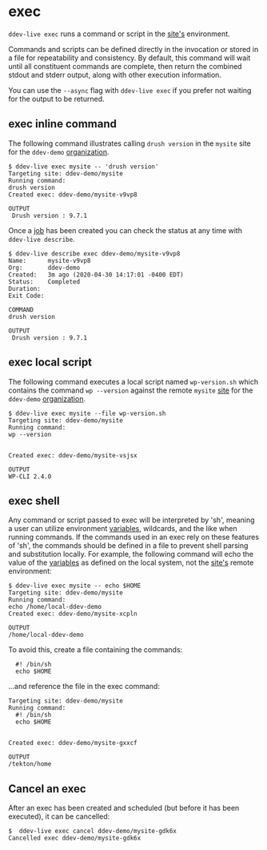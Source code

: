 # exec

`ddev-live exec` runs a command or script in the [site's](sites.md) environment.

Commands and scripts can be defined directly in the invocation or stored in a
file for repeatability and consistency. By default, this command will wait
until all constituent commands are complete, then return the combined stdout
and stderr output, along with other execution information.

You can use the `--async` flag with `ddev-live exec` if you prefer not waiting for the output to be returned.

## exec inline command
The following command illustrates calling `drush version` in the `mysite` site for the `ddev-demo` [organization](organizations.md).
```
$ ddev-live exec mysite -- 'drush version'
Targeting site: ddev-demo/mysite
Running command:
drush version
Created exec: ddev-demo/mysite-v9vp8

OUTPUT
 Drush version : 9.7.1
```
Once a [job](jobs.md) has been created you can check the status at any time with `ddev-live describe`.
```
$ ddev-live describe exec ddev-demo/mysite-v9vp8
Name:      mysite-v9vp8
Org:       ddev-demo
Created:   3m ago (2020-04-30 14:17:01 -0400 EDT)
Status:    Completed
Duration:
Exit Code:

COMMAND
drush version

OUTPUT
 Drush version : 9.7.1
```
## exec local script
The following command executes a local script named `wp-version.sh` which contains the command `wp --version` against the remote `mysite` [site](sites.md) for the `ddev-demo` [organization](organizations.md).
```
$ ddev-live exec mysite --file wp-version.sh
Targeting site: ddev-demo/mysite
Running command:
wp --version


Created exec: ddev-demo/mysite-vsjsx

OUTPUT
WP-CLI 2.4.0
```
## exec shell
Any command or script passed to exec will be interpreted by 'sh', meaning a
user can utilize environment [variables](variables.md), wildcards, and the like when running
commands. If the commands used in an exec rely on these features of 'sh', the
commands should be defined in a file to prevent shell parsing and substitution
locally. For example, the following command will echo the value of the [variables](variables.md)
as defined on the local system, not the [site's](sites.md) remote environment:
```
$ ddev-live exec mysite -- echo $HOME
Targeting site: ddev-demo/mysite
Running command:
echo /home/local-ddev-demo
Created exec: ddev-demo/mysite-xcpln

OUTPUT
/home/local-ddev-demo
```

To avoid this, create a file containing the commands:
```
  #! /bin/sh
  echo $HOME
```
...and reference the file in the exec command:
```$  ddev-live exec mysite --file home.sh
Targeting site: ddev-demo/mysite
Running command:
  #! /bin/sh
  echo $HOME


Created exec: ddev-demo/mysite-gxxcf

OUTPUT
/tekton/home
```
## Cancel an exec
After an exec has been created and scheduled (but before it has been executed),
it can be cancelled:
```
$  ddev-live exec cancel ddev-demo/mysite-gdk6x
Cancelled exec ddev-demo/mysite-gdk6x
```
